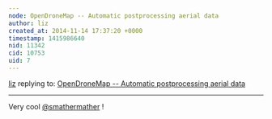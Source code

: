 ```yaml
---
node: OpenDroneMap -- Automatic postprocessing aerial data
author: liz
created_at: 2014-11-14 17:37:20 +0000
timestamp: 1415986640
nid: 11342
cid: 10753
uid: 7
---
```




[liz](../profile/liz) replying to: [OpenDroneMap -- Automatic postprocessing aerial data](../notes/smathermather/11-14-2014/opendronemap-automatic-postprocessing-aerial-data)

----
Very cool [@smathermather](/profile/smathermather) !